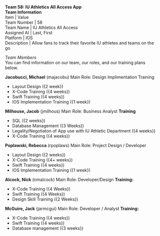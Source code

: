**Team 58: IU Athletics All Access App**\
**Team Information**
\
Item | Value   
Team Number | 58     
Team Name | IU Athletics All Access \
Assigned AI | Last, First \
Platform | IOS \
Description | Allow fans to track their favorite IU athletes and teams on the go 


*Team Members* \
You can find information on our team, our roles, and our training plans below.

**Jacobucci, Michael** (majacobu)
Main Role: Design Implimentation
Training
- Layout Design ({2 week})
- X-Code Training ({4 weeks}) 
- Swift Training ({4 weeks})
- IOS Implementation Training ({1 week})

**Milhouse, Jacob** (jmilhous)
Main Role: Business Analyst
**Training**
- SQL ({2 weeks})
- Database Management ({3 Weeks})
- Legality/Negotiaton of App use with IU Athletic Department ({4 weeks})
- X-Code Training ({4 weeks})

**Poplawski, Rebecca** (rpoplaws)
Main Role: Project Design / Developer
- Layout Design ({2 weeks})
- X-Code Training ({4+ weeks})
- Swift Training ({4 weeks})
- IOS Implementation Training ({1 week})

**Alcock, Nick** (nmalcock)
Main Role: Developer/Design
**Training:**
- X-Code Training ({4 Weeks})
- Swift Training ({4 Weeks})
- Design Skill Training ({2 Weeks})

**McGuire, Jack** (jarmcgui)
Main Role: Developer / Analyst
**Training:**
- X-Code Training ({4 weeks})
- Swift Training ({4 weeks})
- Database management ({3 weeks})


